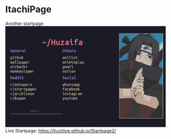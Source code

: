 # ItachiPage
Another startpage 
![ItachiPage](https://github.com/Huzitive/Startpage2/blob/main/Screenshot_2021-12-23-07-46-06_1600x900.png)
Live Startpage: https://huzitive.github.io/Startpage2/
